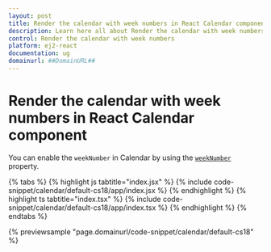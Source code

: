```yaml
---
layout: post
title: Render the calendar with week numbers in React Calendar component | Syncfusion
description: Learn here all about Render the calendar with week numbers in Syncfusion React Calendar component of Syncfusion Essential JS 2 and more.
control: Render the calendar with week numbers 
platform: ej2-react
documentation: ug
domainurl: ##DomainURL##
---
```


# Render the calendar with week numbers in React Calendar component

You can enable the `weekNumber` in Calendar by using the [`weekNumber`](https://helpej2.syncfusion.com/react/documentation/api/calendar/#weeknumber)
property.

{% tabs %}
{% highlight js tabtitle="index.jsx" %}
{% include code-snippet/calendar/default-cs18/app/index.jsx %}
{% endhighlight %}
{% highlight ts tabtitle="index.tsx" %}
{% include code-snippet/calendar/default-cs18/app/index.tsx %}
{% endhighlight %}
{% endtabs %}

 {% previewsample "page.domainurl/code-snippet/calendar/default-cs18" %}
